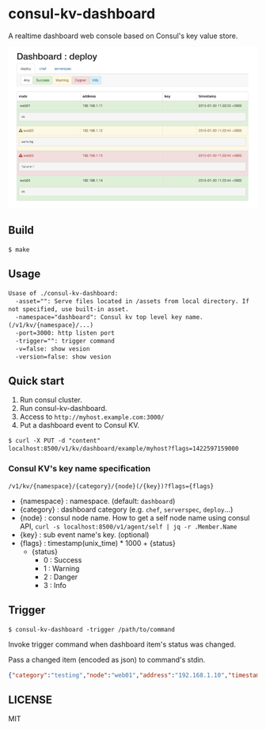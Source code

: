 # consul-kv-dashboard

A realtime dashboard web console based on Consul's key value store.

![screenshot](docs/consul-kv-dashboard.png)

## Build

    $ make

## Usage

```
Usase of ./consul-kv-dashboard:
  -asset="": Serve files located in /assets from local directory. If not specified, use built-in asset.
  -namespace="dashboard": Consul kv top level key name. (/v1/kv/{namespace}/...)
  -port=3000: http listen port
  -trigger="": trigger command
  -v=false: show vesion
  -version=false: show vesion
```

## Quick start

1. Run consul cluster.
1. Run consul-kv-dashboard.
2. Access to `http://myhost.example.com:3000/`
3. Put a dashboard event to Consul KV.
```
$ curl -X PUT -d "content" localhost:8500/v1/kv/dashboard/example/myhost?flags=1422597159000
```

### Consul KV's key name specification

```
/v1/kv/{namespace}/{category}/{node}(/{key})?flags={flags}
```

* {namespace} : namespace. (default: `dashboard`)
* {category} : dashboard category (e.g. `chef`, `serverspec`, `deploy`...)
* {node} : consul node name. How to get a self node name using consul API, `curl -s localhost:8500/v1/agent/self | jq -r .Member.Name`
* {key} : sub event name's key. (optional)
* {flags} : timestamp(unix\_time) * 1000 + {status}
  * {status}
    * 0 : Success
    * 1 : Warning
    * 2 : Danger
    * 3 : Info

## Trigger

```
$ consul-kv-dashboard -trigger /path/to/command
```

Invoke trigger command when dashboard item's status was changed.

Pass a changed item (encoded as json) to command's stdin.

```json
{"category":"testing","node":"web01","address":"192.168.1.10","timestamp":"2015-01-21 11:22:33 +0900","status":"danger","key":"","data":"failure!!"}
```

## LICENSE

MIT
